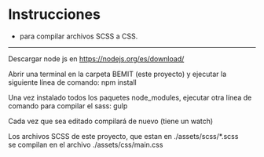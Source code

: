 
# Instrucciones 
- para compilar archivos SCSS a CSS.

---

Descargar node js en https://nodejs.org/es/download/

Abrir una terminal en la carpeta BEMIT (este proyecto) y ejecutar la siguiente línea de comando:
npm install

Una vez instalado todos los paquetes node_modules, 
ejecutar otra línea de comando para compilar el sass: 
gulp


Cada vez que sea editado compilará de nuevo (tiene un watch)

Los archivos SCSS de este proyecto, que estan en ./assets/scss/*.scss <br>
se compilan en el archivo ./assets/css/main.css
